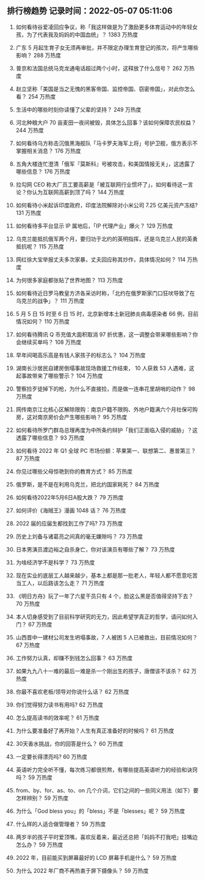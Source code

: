 
## 排行榜趋势 记录时间：2022-05-07 05:11:06
  
  1. 如何看待谷爱凌回应争议，称「我这样做是为了激励更多体育运动中的年轻女孩，为了代表我及妈妈的中国血统」？ 1383 万热度
    
  2. 广东 5 月起生育子女无须再审批，并不限定办理生育登记的孩次，将产生哪些影响？ 288 万热度
    
  3. 普京和法国总统马克龙通电话超过两个小时，这释放了什么信号？ 262 万热度
    
  4. 赵立坚称「美国是当之无愧的黑客帝国、监控帝国、窃密帝国」，对此你怎么看？ 254 万热度
    
  5. 生活中的哪些时刻你读懂了父辈的坚持？ 249 万热度
    
  6. 河北种粮大户 70 亩麦田一夜间被毁，具体怎么回事？该如何保障农民权益？ 244 万热度
    
  7. 如何看待乌方称击沉俄黑海舰队「马卡罗夫海军上将」号护卫舰，俄方表示不掌握相关消息？ 176 万热度
    
  8. 五角大楼连忙澄清「俄军『莫斯科』号被攻击，和美国情报无关」，这透露了哪些信息？ 176 万热度
    
  9. 拉勾网 CEO 称大厂员工要高薪是「被互联网行业惯坏了」，如何看待这一言论？你认为互联网高薪到顶了吗？ 144 万热度
    
  10. 如何看待小米起诉印度政府，印度法院解除对小米公司 7.25 亿美元资产冻结? 131 万热度
    
  11. 如何看待多平台显示 IP 属地后，「IP 代理产业」爆火？ 129 万热度
    
  12. 乌克兰能抵抗俄军两个月，要归功于北约的英明指挥，还是乌克兰人民的英勇抵抗呢？ 115 万热度
    
  13. 网红徐大宝举报丈夫多次家暴，丈夫回应称其炒作，具体情况如何？ 114 万热度
    
  14. 为何很多家庭都张贴了世界地图？ 113 万热度
    
  15. 如何看待近日罗马教皇方济各采访时称，「北约在俄罗斯家门口狂吠导致了在乌克兰的战争」？ 111 万热度
    
  16. 5 月 5 日 15 时至 6 日 15 时，北京新增本土新冠肺炎病毒感染者 66 例，目前情况如何？ 110 万热度
    
  17. 如何看待腾讯 Q 币充值大面积取消 97 折优惠，这一调整会带来哪些影响？你会继续买单吗？ 108 万热度
    
  18. 早年间喝高乐高是有钱人家孩子的标志么？ 104 万热度
    
  19. 湖南长沙居民自建房倒塌事故现场救援工作结束， 10 人获救 53 人遇难，这起事故带来了哪些警示？ 104 万热度
    
  20. 警察捡歹徒掉下的枪，为什么不直接捡，而是做一连串花里胡哨的动作？ 98 万热度
    
  21. 网传南京江北核心区解除限购：南京户籍不限购、外地户籍满六个月社保可购房，这对南京房价会产生哪些影响？ 95 万热度
    
  22. 如何看待所罗门群岛总理再度为中所条约辩护「我们正面临入侵的威胁」？这透露了哪些信息？ 93 万热度
    
  23. 如何看待 2022 年 Q1 全球 PC 市场份额：苹果第一、联想第二、惠普第三？ 87 万热度
    
  24. 你见过哪些父母惊艳到你的教育方式？ 85 万热度
    
  25. 俄罗斯，是不是在利用乌克兰，把北约国家耗死？ 84 万热度
    
  26. 如何看待2022年5月6日A股大跌？ 79 万热度
    
  27. 如何评价《海贼王》漫画 1048 话？ 76 万热度
    
  28. 2022 届的应届生都找到工作了吗? 73 万热度
    
  29. 历史上刘备与诸葛亮之间真的毫无嫌隙吗？ 73 万热度
    
  30. 日本男演员渡边裕之自杀身亡，你对该演员有哪些了解？ 73 万热度
    
  31. 为啥经济学不是科学？ 73 万热度
    
  32. 现在实业的底层工人越来越少，基本上都是那一批老人，年轻人都不愿意吃苦当工人，以后路该怎么走？ 71 万热度
    
  33. 《明日方舟》玩了一年了六星干员只有 4 个，脸这么黑是否值得坚持下去？ 70 万热度
    
  34. 本人切身感受到了目前科学研究的无力，因此希望学真正的哲学，请问如何入门？ 67 万热度
    
  35. 山西晋中一建材公司发生坍塌事故，7 人被困 5 人已被救出，目前情况如何？ 67 万热度
    
  36. 工作努力认真，却赚不到钱怎么回事？ 63 万热度
    
  37. 如果九九八十一难的最后一难是杀一个刚出生的孩子，唐僧该不该杀？ 62 万热度
    
  38. 你最不喜欢老板/领导对你说什么话？ 62 万热度
    
  39. 你们觉得努力读书有用吗? 62 万热度
    
  40. 怎么提高读书的效率呢？ 61 万热度
    
  41. 为什么要准备好了再开始？人生有真正准备好的时候吗？ 61 万热度
    
  42. 30天香水挑战，你的回答是什么？ 60 万热度
    
  43. 一定要长得漂亮吗? 60 万热度
    
  44. 英语听力完全听不懂，每次练习都很煎熬，有哪些提高英语听力的经验和诀窍吗？ 59 万热度
    
  45. from、by、for、as、to、on 几个介词，它们之间的一些同义用法（如下）要怎样辨别？ 59 万热度
    
  46. 为什么「God bless you」的「bless」不是「blesses」呢？ 59 万热度
    
  47. 什么样的人适合做管理者？ 59 万热度
    
  48. 两岁半的孩子平时爱顶嘴，喜欢反着来，最近还总把「妈妈不打我吧」挂嘴边怎么办？ 59 万热度
    
  49. 2022 年，目前能买到屏幕最好的 LCD 屏幕手机是什么？ 59 万热度
    
  50. 为什么 2022 年厂商不再热衷于屏下摄像头？ 59 万热度
    